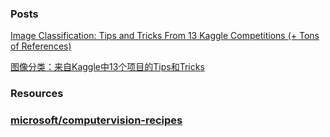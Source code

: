 ### Posts



[Image Classification: Tips and Tricks From 13 Kaggle Competitions (+ Tons of References)](https://neptune.ai/blog/image-classification-tips-and-tricks-from-13-kaggle-competitions)

[图像分类：来自Kaggle中13个项目的Tips和Tricks](https://mp.weixin.qq.com/s/9mGxvgKqUJutcM1KoChRLg)





### Resources

### [microsoft/computervision-recipes](https://github.com/microsoft/computervision-recipes)

